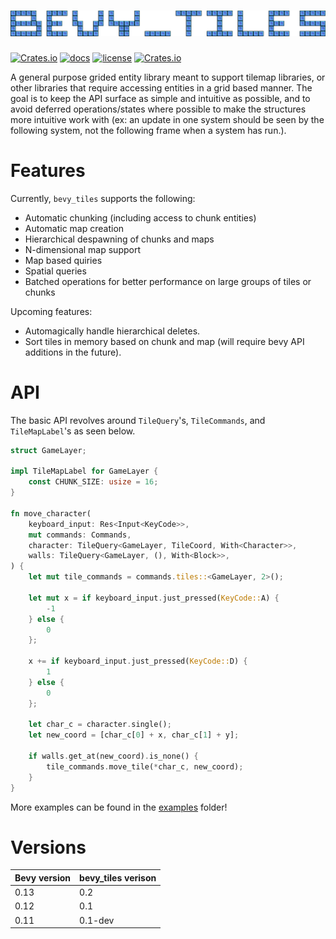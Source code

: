 # ![bevy_tiles](assets/logo.png)

[![Crates.io](https://img.shields.io/crates/v/bevy_tiles)](https://crates.io/crates/bevy_tiles)
[![docs](https://docs.rs/bevy_tiles/badge.svg)](https://docs.rs/bevy_tiles/)
[![license](https://img.shields.io/badge/license-MIT-blue.svg)](https://github.com/OxidizedGames/bevy_tiles/blob/main/LICENSE)
[![Crates.io](https://img.shields.io/crates/d/bevy_tiles)](https://crates.io/crates/bevy_tiles)

A general purpose grided entity library meant to support tilemap libraries, or other libraries that require accessing entities in a grid based manner.  The goal is to keep the API surface as simple and intuitive as possible, and to avoid deferred operations/states where possible to make the structures more intuitive work with (ex: an update in one system should be seen by the following system, not the following frame when a system has run.). 

# Features

Currently, `bevy_tiles` supports the following:
* Automatic chunking (including access to chunk entities)
* Automatic map creation
* Hierarchical despawning of chunks and maps
* N-dimensional map support
* Map based quiries
* Spatial queries
* Batched operations for better performance on large groups of tiles or chunks

Upcoming features:
* Automagically handle hierarchical deletes.
* Sort tiles in memory based on chunk and map (will require bevy API additions in the future).

# API

The basic API revolves around `TileQuery`'s, `TileCommands`, and `TileMapLabel`'s as seen below.

```rust
struct GameLayer;

impl TileMapLabel for GameLayer {
    const CHUNK_SIZE: usize = 16;
}

fn move_character(
    keyboard_input: Res<Input<KeyCode>>,
    mut commands: Commands,
    character: TileQuery<GameLayer, TileCoord, With<Character>>,
    walls: TileQuery<GameLayer, (), With<Block>>,
) {
    let mut tile_commands = commands.tiles::<GameLayer, 2>();

    let mut x = if keyboard_input.just_pressed(KeyCode::A) {
        -1
    } else {
        0
    };

    x += if keyboard_input.just_pressed(KeyCode::D) {
        1
    } else {
        0
    };

    let char_c = character.single();
    let new_coord = [char_c[0] + x, char_c[1] + y];

    if walls.get_at(new_coord).is_none() {
        tile_commands.move_tile(*char_c, new_coord);
    }
}
```

More examples can be found in the [examples](/examples) folder!


# Versions

| Bevy version | bevy_tiles verison |
|--------------|--------------------|
| 0.13         | 0.2                |
| 0.12         | 0.1                |
| 0.11         | 0.1-dev            |